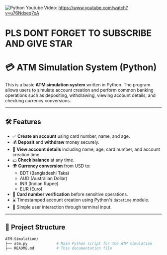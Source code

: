 
![Python](https://github.com/user-attachments/assets/41d5c6e8-d9e5-469e-8662-a0994daa4926)
Youtube Video: https://www.youtube.com/watch?v=u76Ndxeq7oA
# PLS DONT FORGET TO SUBSCRIBE AND GIVE STAR

# 💳 ATM Simulation System (Python)

This is a basic **ATM simulation system** written in Python. The program allows users to simulate account creation and perform common banking operations such as depositing, withdrawing, viewing account details, and checking currency conversions.

---

## 🛠 Features

- ✅ **Create an account** using card number, name, and age.
- 💰 **Deposit** and **withdraw** money securely.
- 📄 **View account details** including name, age, card number, and account creation time.
- 💵 **Check balance** at any time.
- 🌍 **Currency conversion** from USD to:
  - BDT (Bangladeshi Taka)
  - AUD (Australian Dollar)
  - INR (Indian Rupee)
  - EUR (Euro)
- 🔐 **Card number verification** before sensitive operations.
- ⌛ Timestamped account creation using Python's `datetime` module.
- 🧠 Simple user interaction through terminal input.

---

## 📁 Project Structure


```bash
ATM-Simulation/
├── atm.py             # Main Python script for the ATM simulation
├── README.md          # This documentation file


